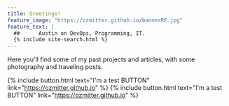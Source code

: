 ```yaml
---
title: Greetings!
feature_image: "https://ozmitter.github.io/bannerRE.jpg"
feature_text: |
  ##      Austin on DevOps, Programming, IT.
  {% include site-search.html %}
---
```


Here you'll find some of my past projects and articles, with some photography and traveling posts.

{% include button.html text="I'm a test BUTTON" link="https://ozmitter.github.io" %}
{% include button.html text="I'm a test BUTTON" link="https://ozmitter.github.io" %}


